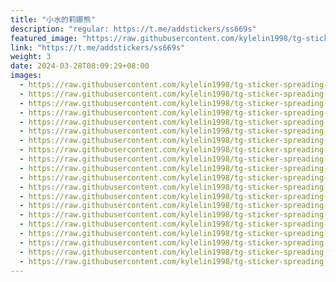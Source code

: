 ```yaml
---
title: "小水的莉娜熊"
description: "regular: https://t.me/addstickers/ss669s"
featured_image: "https://raw.githubusercontent.com/kylelin1998/tg-sticker-spreading-worldwide-images/main/img/40d2f4aa-0d27-468e-9b56-180f1cfe1e3f.jpg"
link: "https://t.me/addstickers/ss669s"
weight: 3
date: 2024-03-28T08:09:29+08:00
images:
  - https://raw.githubusercontent.com/kylelin1998/tg-sticker-spreading-worldwide-images/main/img/40d2f4aa-0d27-468e-9b56-180f1cfe1e3f.jpg
  - https://raw.githubusercontent.com/kylelin1998/tg-sticker-spreading-worldwide-images/main/img/7c7f85a3-8fe9-4171-86e4-744c0faf5025.jpg
  - https://raw.githubusercontent.com/kylelin1998/tg-sticker-spreading-worldwide-images/main/img/9cef8a0d-dc2e-48a8-9e50-d7ea1f1768a9.jpg
  - https://raw.githubusercontent.com/kylelin1998/tg-sticker-spreading-worldwide-images/main/img/11f57996-4cef-46a7-b80c-aa6a80c20888.jpg
  - https://raw.githubusercontent.com/kylelin1998/tg-sticker-spreading-worldwide-images/main/img/c6cc635d-0bd3-478b-82a7-ee22462fa1af.jpg
  - https://raw.githubusercontent.com/kylelin1998/tg-sticker-spreading-worldwide-images/main/img/3c8553e2-f562-4dd4-8b91-6974fcf8aba0.jpg
  - https://raw.githubusercontent.com/kylelin1998/tg-sticker-spreading-worldwide-images/main/img/1825e6c4-1633-4674-867b-41868a5ee1e3.jpg
  - https://raw.githubusercontent.com/kylelin1998/tg-sticker-spreading-worldwide-images/main/img/483a1c27-1075-41b0-8632-19c0ff6b7c9c.jpg
  - https://raw.githubusercontent.com/kylelin1998/tg-sticker-spreading-worldwide-images/main/img/441df185-fad9-4d1d-b80a-1c78a27f6dd0.jpg
  - https://raw.githubusercontent.com/kylelin1998/tg-sticker-spreading-worldwide-images/main/img/328823cf-681a-41fc-92b0-5a042a05e326.jpg
  - https://raw.githubusercontent.com/kylelin1998/tg-sticker-spreading-worldwide-images/main/img/3a685c87-1948-42e7-b40b-a415ad39d4c0.jpg
  - https://raw.githubusercontent.com/kylelin1998/tg-sticker-spreading-worldwide-images/main/img/859ece2c-f577-4621-9694-5bb837de7edb.jpg
  - https://raw.githubusercontent.com/kylelin1998/tg-sticker-spreading-worldwide-images/main/img/b5642114-769f-4625-972e-4c9b4b393b2c.jpg
  - https://raw.githubusercontent.com/kylelin1998/tg-sticker-spreading-worldwide-images/main/img/6abbb103-430c-4030-bfa2-bfe6e00f0f2d.jpg
  - https://raw.githubusercontent.com/kylelin1998/tg-sticker-spreading-worldwide-images/main/img/c47a08a5-4553-43a6-9c17-b22ae843acd4.jpg
  - https://raw.githubusercontent.com/kylelin1998/tg-sticker-spreading-worldwide-images/main/img/ef19c5f0-39e1-4e0e-a78f-263816e2de32.jpg
  - https://raw.githubusercontent.com/kylelin1998/tg-sticker-spreading-worldwide-images/main/img/ad6ecc0c-a542-4214-bd13-8a93b41f4bca.jpg
  - https://raw.githubusercontent.com/kylelin1998/tg-sticker-spreading-worldwide-images/main/img/e599a581-e2df-4272-91cf-143b030602f0.jpg
  - https://raw.githubusercontent.com/kylelin1998/tg-sticker-spreading-worldwide-images/main/img/69140599-b6b4-4aee-8bff-db6584577ef6.jpg
  - https://raw.githubusercontent.com/kylelin1998/tg-sticker-spreading-worldwide-images/main/img/95188662-4992-4f62-ad3e-d977aebfb045.jpg
---
```

